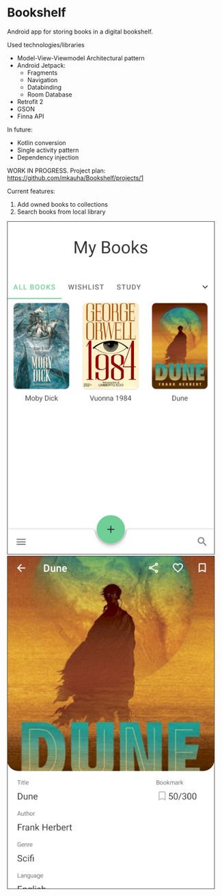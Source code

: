 # Bookshelf
Android app for storing books in a digital bookshelf. 

Used technologies/libraries
- Model-View-Viewmodel Architectural pattern
- Android Jetpack: 
  - Fragments
  - Navigation
  - Databinding
  - Room Database
- Retrofit 2
- GSON
- Finna API

In future:
- Kotlin conversion
- Single activity pattern
- Dependency injection
 


WORK IN PROGRESS.
Project plan: https://github.com/mkauha/Bookshelf/projects/1

Current features:
1. Add owned books to collections
2. Search books from local library

![](https://raw.githubusercontent.com/mkauha/Bookshelf/master/images/mybooks-1.png)
![](https://raw.githubusercontent.com/mkauha/Bookshelf/master/images/details-1.png)




